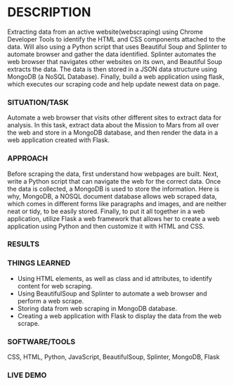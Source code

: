# DESCRIPTION
Extracting data from an active website(webscraping) using Chrome Developer Tools to identify the HTML and CSS components attached to the data. Will also using a Python script that uses Beautiful Soup and Splinter to automate browser and gather the data identified. 
Splinter automates the web browser that navigates other websites on its own, and Beautiful Soup extracts the data. 
The data is then stored in a JSON data structure using MongoDB (a NoSQL Database).
Finally, build a web application using flask, which executes our scraping code and help update newest data on page.

### SITUATION/TASK
Automate a web browser that visits other different sites to extract data for analysis. In this task, extract data about the Mission to Mars from all over the web and store in a MongoDB database, and then render the data in a web application created with Flask.

### APPROACH
Before scraping the data, first understand how webpages are built. Next, write a Python script that can navigate the web for the correct data. Once the data is collected, a MongoDB is used to store the information. Here is why, MongoDB, a NOSQL document database allows web scraped data, which comes in different forms like paragraphs and images, and are neither neat or tidy, to be easily stored. Finally, to put it all together in a web application, utilize Flask a web framework that allows her to create a web application using Python and then customize it with HTML and CSS.


### RESULTS


### THINGS LEARNED
* Using HTML elements, as well as class and id attributes, to identify content for web scraping.
* Using BeautifulSoup and Splinter to automate a web browser and perform a web scrape.
* Storing data from web scraping in MongoDB database.
* Creating a web application with Flask to display the data from the web scrape.

### SOFTWARE/TOOLS
CSS, HTML, Python, JavaScript, BeautifulSoup, Splinter, MongoDB, Flask

### LIVE DEMO

